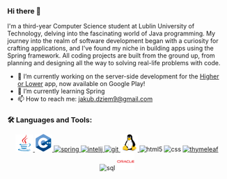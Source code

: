 ### Hi there 👋
I'm a third-year Computer Science student at Lublin University of Technology, delving into the fascinating world of Java programming. My journey into the realm of software development began with a curiosity for crafting applications, and I've found my niche in building apps using the Spring framework. All coding projects are built from the ground up, from planning and designing all the way to solving real-life problems with code.
<!---<p align="left"> <img src="https://komarev.com/ghpvc/?username=jakubdziem&label=Profile%20views&color=0e75b6&style=flat" alt="jakubdziem"> </p> --->
- 🔭 I’m currently working on the server-side development for the <a href = "https://play.google.com/store/apps/details?id=com.adamdawi.higherorlower">Higher or Lower</a> app, now available on Google Play!
- 🌱 I’m currently learning Spring
- 📫 How to reach me: jakub.dziem9@gmail.com
<h3 align="left">🛠 Languages and Tools:</h3>
<p align="center">
<a href="https://www.java.com" target="_blank" rel="noreferrer"> <img src="https://raw.githubusercontent.com/devicons/devicon/master/icons/java/java-original.svg" alt="java" width="40" height="40"/> </a>
<a href="https://www.w3schools.com/cpp/" target="_blank" rel="noreferrer"> <img src="https://raw.githubusercontent.com/devicons/devicon/master/icons/cplusplus/cplusplus-original.svg" alt="cplusplus" width="40" height="40"/> </a>
<a href = "https://spring.io/projects/spring-boot" target="_blank" rel="noreferrer"> <img src="https://github.com/jakubdziem/jakubdziem/assets/106815549/cfee8250-dc92-4241-868d-e26b29be8dae" alt = "spring" width="40" height="40"/> </a>
<a href = "https://www.jetbrains.com/idea" target="_blank" rel="noreferrer"> <img src="https://github.com/jakubdziem/jakubdziem/assets/106815549/ff52e148-b6a8-4c46-b0f1-d3aaea66c38d" alt = "intelij" width="40" height="40"/> </a>
<a href="https://git-scm.com/" target="_blank" rel="noreferrer"> <img src="https://www.vectorlogo.zone/logos/git-scm/git-scm-icon.svg" alt="git" width="40" height="40"/> </a> 
<a href="https://www.linux.org/" target="_blank" rel="noreferrer"> <img src="https://raw.githubusercontent.com/devicons/devicon/master/icons/linux/linux-original.svg" alt="linux" width="40" height="40"/> </a>
<img src="https://github.com/jakubdziem/jakubdziem/assets/106815549/d2599875-33df-4eef-9684-3e7ae13d93ee" alt="html5" width="40" height="40"/>
<img src="https://github.com/jakubdziem/jakubdziem/assets/106815549/f26e7756-20fd-4409-9676-5765a8890338" alt="css" width="40" height="40"/>
<a href="https://www.thymeleaf.org" target="_blank" rel="noreferrer"> <img src="https://github.com/jakubdziem/jakubdziem/assets/106815549/fd9251b4-80dd-4c91-873c-8e533127fe19" alt="thymeleaf" width="40" height="40"/> </a>
<img src="https://github.com/jakubdziem/jakubdziem/assets/106815549/3732181c-492f-42da-826a-ed7d89075c40" alt="sql" width="40" height="40"/>
<a href="https://www.oracle.com/" target="_blank" rel="noreferrer"> <img src="https://raw.githubusercontent.com/devicons/devicon/master/icons/oracle/oracle-original.svg" alt="oracle" width="40" height="40"/> </a>
</p>



